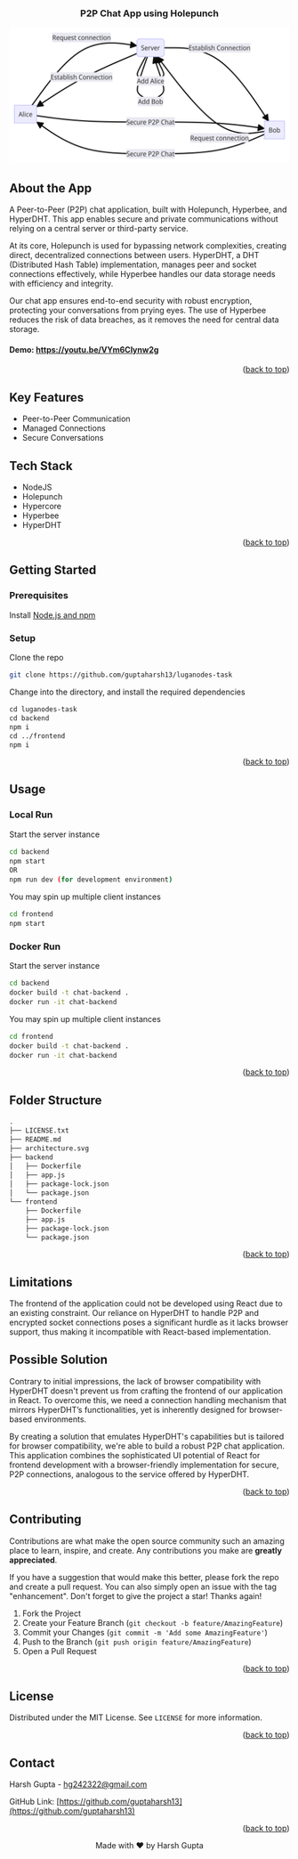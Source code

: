 <a name="readme-top"></a>

<div align="center">
  <h3 align="center">P2P Chat App using Holepunch</h3>
</div>

[![Architecture Diagram](architecture.png)](https://youtu.be/VYm6Clynw2g)


## About the App

A Peer-to-Peer (P2P) chat application, built with Holepunch, Hyperbee, and HyperDHT. This app enables secure and private communications without relying on a central server or third-party service.

At its core, Holepunch is used for bypassing network complexities, creating direct, decentralized connections between users. HyperDHT, a DHT (Distributed Hash Table) implementation, manages peer and socket connections effectively, while Hyperbee handles our data storage needs with efficiency and integrity.

Our chat app ensures end-to-end security with robust encryption, protecting your conversations from prying eyes. The use of Hyperbee reduces the risk of data breaches, as it removes the need for central data storage.

#### Demo: https://youtu.be/VYm6Clynw2g

<p align="right">(<a href="#readme-top">back to top</a>)</p>


## Key Features

- Peer-to-Peer Communication
- Managed Connections
- Secure Conversations

## Tech Stack

- NodeJS
- Holepunch
- Hypercore
- Hyperbee
- HyperDHT

<p align="right">(<a href="#readme-top">back to top</a>)</p>

## Getting Started

### Prerequisites
Install [Node.js and npm](https://nodejs.org/en/download/)

### Setup

Clone the repo
```sh
git clone https://github.com/guptaharsh13/luganodes-task
```

Change into the directory, and install the required dependencies
```shell
cd luganodes-task
cd backend
npm i
cd ../frontend
npm i
  ```

<p align="right">(<a href="#readme-top">back to top</a>)</p>

## Usage

### Local Run

Start the server instance
```sh
cd backend
npm start
OR
npm run dev (for development environment)
```

You may spin up multiple client instances
```sh
cd frontend
npm start
```

### Docker Run

Start the server instance
```sh
cd backend
docker build -t chat-backend .
docker run -it chat-backend
```

You may spin up multiple client instances
```sh
cd frontend
docker build -t chat-backend .
docker run -it chat-backend
```

<p align="right">(<a href="#readme-top">back to top</a>)</p>

## Folder Structure
```
.
├── LICENSE.txt
├── README.md
├── architecture.svg
├── backend
│   ├── Dockerfile
│   ├── app.js
│   ├── package-lock.json
│   └── package.json
└── frontend
    ├── Dockerfile
    ├── app.js
    ├── package-lock.json
    └── package.json
```

<p align="right">(<a href="#readme-top">back to top</a>)</p>

## Limitations

The frontend of the application could not be developed using React due to an existing constraint. Our reliance on HyperDHT to handle P2P and encrypted socket connections poses a significant hurdle as it lacks browser support, thus making it incompatible with React-based implementation.

## Possible Solution

Contrary to initial impressions, the lack of browser compatibility with HyperDHT doesn't prevent us from crafting the frontend of our application in React. To overcome this, we need a connection handling mechanism that mirrors HyperDHT’s functionalities, yet is inherently designed for browser-based environments.

By creating a solution that emulates HyperDHT's capabilities but is tailored for browser compatibility, we're able to build a robust P2P chat application. This application combines the sophisticated UI potential of React for frontend development with a browser-friendly implementation for secure, P2P connections, analogous to the service offered by HyperDHT.

<p align="right">(<a href="#readme-top">back to top</a>)</p>

## Contributing

Contributions are what make the open source community such an amazing place to learn, inspire, and create. Any contributions you make are **greatly appreciated**.

If you have a suggestion that would make this better, please fork the repo and create a pull request. You can also simply open an issue with the tag "enhancement".
Don't forget to give the project a star! Thanks again!

1. Fork the Project
2. Create your Feature Branch (`git checkout -b feature/AmazingFeature`)
3. Commit your Changes (`git commit -m 'Add some AmazingFeature'`)
4. Push to the Branch (`git push origin feature/AmazingFeature`)
5. Open a Pull Request

<p align="right">(<a href="#readme-top">back to top</a>)</p>

<!-- LICENSE -->

## License

Distributed under the MIT License. See `LICENSE` for more information.

<p align="right">(<a href="#readme-top">back to top</a>)</p>

<!-- CONTACT -->

## Contact

Harsh Gupta - hg242322@gmail.com

GitHub Link: [https://github.com/guptaharsh13](https://github.com/guptaharsh13)

<p align="right">(<a href="#readme-top">back to top</a>)</p>

<p align="center">Made with ❤ by Harsh Gupta</p>
